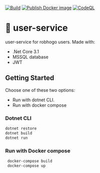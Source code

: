 [![Build](https://github.com/kwetterr/ui/actions/workflows/build.yml/badge.svg)](https://github.com/robhogo/user-service/actions/workflows/build.yml)
[![Publish Docker image](https://github.com/kwetterr/ui/actions/workflows/docker-publish.yml/badge.svg)](https://github.com/robhogo/user-service/actions/workflows/docker-publish.yml)
[![CodeQL](https://github.com/kwetterr/user-service/actions/workflows/codeql-analysis.yml/badge.svg)](https://github.com/robhogo/user-service/actions/workflows/codeql-analysis.yml)

# 🧔 user-service 
user-service for robhogo users. Made with:
- .Net Core 3.1
- MSSQL database
- JWT

## Getting Started
Choose one of these two options:
- Run with dotnet CLI.
- Run with docker compose

### Dotnet CLI
```zsh
dotnet restore
dotnet build
dotnet run
```

### Run with Docker compose
```zsh
 docker-compose build
 docker-compose up
```
